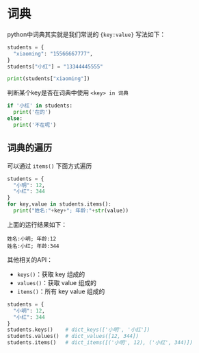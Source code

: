 # 词典

python中词典其实就是我们常说的 `{key:value}` 写法如下：

```python
students = {
  "xiaoming": "15566667777",
}
students["小红"] = "13344445555"

print(students["xiaoming"])
```

判断某个key是否在词典中使用 `<key> in 词典`

```python
if '小红' in students:
  print('在的')
else:
  print('不在呢')
```

## 词典的遍历

可以通过 `items()` 下面方式遍历

```python
students = {
  "小明": 12,
  "小红": 344
}
for key,value in students.items():
  print("姓名:"+key+"; 年龄:"+str(value))
```

上面的运行结果如下：

```text
姓名:小明; 年龄:12
姓名:小红; 年龄:344
```

其他相关的API：

* `keys()`：获取 key 组成的
* `values()`：获取 value 组成的
* `items()`：所有 key value 组成的

```python
students = {
  "小明": 12,
  "小红": 344
}
students.keys()    # dict_keys(['小明', '小红'])
students.values()  # dict_values([12, 344])
students.items()   # dict_items([('小明', 12), ('小红', 344)])
```

